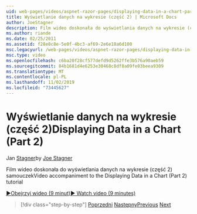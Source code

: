```yaml
---
uid: web-pages/videos/aspnet-razor-pages/displaying-data-in-a-chart-part-2
title: Wyświetlanie danych na wykresie (część 2) | Microsoft Docs
author: JoeStagner
description: Film wideo doskonała do wyświetlania danych na wykresie (część 2) samouczek
ms.author: riande
ms.date: 02/25/2011
ms.assetid: f28e8c8e-5e0f-4bc3-af69-2e6e18a6d100
msc.legacyurl: /web-pages/videos/aspnet-razor-pages/displaying-data-in-a-chart-part-2
msc.type: video
ms.openlocfilehash: c6ba20f28cf577defd9d5262ffe3b576a90aeb59
ms.sourcegitcommit: 84b1681d4e6253e30468c8df8a09fe03beea9309
ms.translationtype: MT
ms.contentlocale: pl-PL
ms.lasthandoff: 11/02/2019
ms.locfileid: "73445627"
---
```

# <a name="displaying-data-in-a-chart-part-2"></a><span data-ttu-id="ee763-103">Wyświetlanie danych na wykresie (część 2)</span><span class="sxs-lookup"><span data-stu-id="ee763-103">Displaying Data in a Chart (Part 2)</span></span>

<span data-ttu-id="ee763-104">Jan [Stagner](https://github.com/JoeStagner)</span><span class="sxs-lookup"><span data-stu-id="ee763-104">by [Joe Stagner](https://github.com/JoeStagner)</span></span>

<span data-ttu-id="ee763-105">Film wideo doskonała do wyświetlania danych na wykresie (część 2) samouczek</span><span class="sxs-lookup"><span data-stu-id="ee763-105">Video accompaniment to the Displaying Data in a Chart (Part 2) tutorial</span></span>

<span data-ttu-id="ee763-106">[&#9654;Obejrzyj wideo (9 minut)](https://channel9.msdn.com/Blogs/ASP-NET-Site-Videos/displaying-data-in-a-chart-(part-2))</span><span class="sxs-lookup"><span data-stu-id="ee763-106">[&#9654; Watch video (9 minutes)](https://channel9.msdn.com/Blogs/ASP-NET-Site-Videos/displaying-data-in-a-chart-(part-2))</span></span>

> [!div class="step-by-step"]
> <span data-ttu-id="ee763-107">[Poprzedni](displaying-data-in-a-chart-part-1.md)
> [Następny](working-with-files.md)</span><span class="sxs-lookup"><span data-stu-id="ee763-107">[Previous](displaying-data-in-a-chart-part-1.md)
[Next](working-with-files.md)</span></span>
